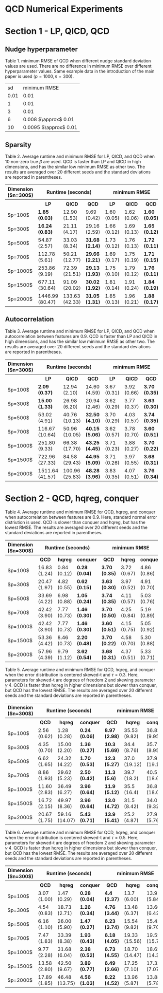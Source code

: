 # QCD Numerical Experiments 

# Section 1 - LP, QICD, QCD

## Nudge hyperparameter
Table 1. minimum RMSE of QCD when different nudge standard deviation values are used. There are no difference in minimum RMSE over different hyperparameter values. Same example data in the introduction of the main paper is used ($p = 1000, n = 300$). 

<table>
  <tr>
    <td>sd</td>
    <td>minimum RMSE </td>
  </tr>
  <tr>
    <td>0.01</td>
    <td>0.01</td>
  </tr>
  <tr>
    <td>1</td>
    <td>0.01</td>
  </tr>
  <tr>
    <td>3</td>
    <td>0.01</td>
  </tr>
  <tr>
    <td>6</td>
    <td>0.008 $\approx$ 0.01</td>
  </tr>
  <tr>
    <td>10</td>
    <td>0.0095 $\approx$ 0.01</td>
  </tr>
</table>


## Sparsity
Table 2. Average runtime and minimum RMSE for LP, QICD, and QCD when 10 non-zero true $\beta$ are used. QCD is faster than LP and QICD in high dimensions, and has the similar low minimum RMSE as other two. The results are averaged over 20 different seeds and the standard deviations are reported in parentheses.
<table>
  <tr>
    <th> Dimension ($n=300$) </th>
    <th colspan="3"> Runtime (seconds) </th>
    <th colspan="3"> minimum RMSE </th>
  </tr>
  <tr>
    <th></th>
    <th>LP </th>
    <th>QICD</th>
    <th>QCD</th>
    <th>LP</th>
    <th>QICD</th>
    <th>QCD</th>
  </tr>
 <tr>
    <td>$p=100$</td>
<td><b>1.85 (0.03)</b></td>
    <td>12.90 (1.53)</td>
    <td>9.69 (0.42)</td>
    <td>1.60 (0.05)</td>
    <td>1.62 (0.06)</td>
    <td><b>1.60 (0.05)</b></td>
  </tr>
  <tr>
    <td>$p=300$</td>
    <td><b>16.24 (0.83)</b></td>
    <td>21.11 (4.17)</td>
    <td>29.16 (2.59)</td>
    <td>1.66 (0.12)</td>
    <td>1.69 (0.13)</td>
    <td><b>1.65 (0.12)</b></td>
  </tr>
  <tr>
    <td>$p=500$</td>
    <td>54.87 (2.57)</td>
    <td>33.03 (8.34)</td>
    <td><b>31.68 (2.14)</b></td>
    <td>1.73 (0.12)</td>
    <td>1.76 (0.13)</td>
    <td><b>1.72 (0.11)</b></td>
  </tr>
  <tr>
    <td>$p=700$</td>
    <td>112.78 (5.61)</td>
    <td>50.21 (12.77)</td>
    <td><b>29.66 (2.21)</b></td>
    <td>1.69 (0.17)</td>
    <td>1.75 (0.19)</td>
    <td><b>1.71 (0.15)</b></td>
  </tr>
  <tr>
    <td>$p=1000$</td>
     <td>253.86 (9.19)</td>
    <td>72.39 (21.51)</td>
    <td><b>29.13 (1.93)</b></td>
    <td>1.75 (0.10)</td>
    <td>1.79 (0.12)</td>
    <td><b>1.76 (0.11)</b></td>
  </tr>
  <tr>
    <td>$p=1500$</td>
    <td>677.11 (30.64)</td>
    <td>91.09 (20.02)</td>
    <td><b>30.02 (1.92)</b></td>
    <td>1.81 (0.14)</td>
    <td>1.91 (0.24)</td>
    <td><b>1.84 (0.19)</b></td>
  </tr>
  <tr>
    <td>$p=2000$</td>
<td>1446.99 (80.47)</td>
    <td>133.63 (42.33)</td>
    <td><b>31.05 (1.31)</b></td>
    <td>1.85 (0.13)</td>
    <td>1.96 (0.21)</td>
    <td><b>1.88 (0.17)</b></td>
  </tr>
</table>


## Autocorrelation

Table 3. Average runtime and minimum RMSE for LP, QICD, and QCD when autocorrelation between features are 0.9. QCD is faster than LP and QICD in high dimensions, and has the similar low minimum RMSE as other two. The results are averaged over 20 different seeds and the standard deviations are reported in parentheses.
<table>
  <tr>
    <th> Dimension ($n=300$) </th>
    <th colspan="3"> Runtime (seconds) </th>
    <th colspan="3"> minimum RMSE </th>
  </tr>
  <tr>
    <th></th>
    <th>LP </th>
    <th>QICD</th>
    <th>QCD</th>
    <th>LP</th>
    <th>QICD</th>
    <th>QCD</th>
  </tr>
 <tr>
    <td>$p=100$</td>
    <td><b>2.09 (0.37)</b></td>
    <td>12.94 (2.10)</td>
    <td>14.60 (4.59)</td>
    <td>3.67 (0.31)</td>
    <td>3.92 (0.66)</td>
    <td><b>3.70 (0.35)</b></td>
  </tr>
  <tr>
    <td>$p=300$</td>
    <td><b>15.00 (1.33)</b></td>
    <td>26.98 (6.20)</td>
    <td>20.94 (2.46)</td>
    <td>3.62 (0.29)</td>
    <td>3.77 (0.37)</td>
    <td><b>3.63 (0.30)</b></td>
  </tr>
  <tr>
    <td>$p=500$</td>
    <td>53.02 (4.91)</td>
    <td>40.76 (10.13)</td>
    <td><b>32.50 (4.10)</b></td>
    <td>3.70 (0.29)</td>
    <td>4.03 (0.57)</td>
    <td><b>3.74 (0.35)</b></td>
  </tr>
  <tr>
    <td>$p=700$</td>
    <td>116.67 (10.64)</td>
    <td>50.96 (10.05)</td>
    <td><b>40.15 (5.06)</b></td>
    <td>3.62 (0.57)</td>
    <td>3.78 (0.70)</td>
    <td><b>3.60 (0.51)</b></td>
  </tr>
  <tr>
    <td>$p=1000$</td>
    <td>251.80 (9.33)</td>
    <td>66.38 (17.70)</td>
    <td><b>43.25 (4.45)</b></td>
    <td>3.71 (0.23)</td>
    <td>3.88 (0.27)</td>
    <td><b>3.70 (0.22)</b></td>
  </tr>
  <tr>
    <td>$p=1500$</td>
    <td>722.96 (27.33)</td>
    <td>84.58 (29.43)</td>
    <td><b>44.95 (5.09)</b></td>
    <td>3.71 (0.26)</td>
    <td>3.97 (0.55)</td>
    <td><b>3.68 (0.31)</b></td>
  </tr>
  <tr>
    <td>$p=2000$</td>
<td>1511.64 (41.57)</td>
    <td>100.96 (25.83)</td>
    <td><b>48.28 (3.96)</b></td>
    <td>3.83 (0.35)</td>
    <td>4.07 (0.51)</td>
    <td><b>3.76 (0.34)</b></td>
  </tr>
</table>


# Section 2 - QCD, hqreg, conquer

Table 4. Average runtime and minimum RMSE for QCD, hqreg, and conquer when autocorrelation between features are 0.9. Here, standard normal error distriution is used. QCD is slower than conquer and hqreg, but has the lowest RMSE. The results are averaged over 20 different seeds and the standard deviations are reported in parentheses.
<table>
  <tr>
    <th> Dimension ($n=300$) </th>
    <th colspan="3"> Runtime (seconds) </th>
    <th colspan="3"> minimum RMSE </th>
  </tr>
  <tr>
    <th></th>
    <th>QCD </th>
    <th>hqreg</th>
    <th>conquer</th>
    <th>QCD</th>
    <th>hqreg</th>
    <th>conquer</th>
  </tr>
 <tr>
    <td>$p=100$</td>
    <td>16.83 (1.24)</td>
    <td>0.84 (0.12)</td>
    <td><b>0.28 (0.04)</b></td>
    <td><b>3.70 (0.35)</b></td>
    <td>3.72 (0.67)</td>
    <td>4.86 (0.86)</td>
  </tr>
  <tr>
    <td>$p=300$</td>
    <td>20.47 (1.97)</td>
    <td>4.82 (0.55)</td>
    <td><b>0.62 (0.15)</b></td>
    <td><b>3.63 (0.30)</b></td>
    <td>3.97 (0.52)</td>
    <td>4.91 (0.70)</td>
  </tr>
  <tr>
    <td>$p=500$</td>
    <td>33.69 (4.22)</td>
    <td>6.98 (0.88)</td>
    <td><b>1.05 (0.24)</b></td>
    <td><b>3.74 (0.35)</b></td>
    <td>4.11 (0.57)</td>
    <td>5.03 (0.76)</td>
  </tr>
  <tr>
    <td>$p=700$</td>
    <td>42.42 (3.90)</td>
    <td>7.77 (0.73)</td>
    <td><b>1.46 (0.30)</b></td>
    <td><b>3.70 (0.50)</b></td>
    <td>4.25 (0.84)</td>
    <td>5.19 (0.89)</td>
  </tr>
  <tr>
    <td>$p=1000$</td>
    <td>42.42 (3.90)</td>
    <td>7.77 (0.73)</td>
    <td><b>1.46 (0.30)</b></td>
    <td><b>3.60 (0.51)</b></td>
    <td>4.15 (0.75)</td>
    <td>5.05 (0.92)</td>
  </tr>
  <tr>
    <td>$p=1500$</td>
    <td>53.36 (4.42)</td>
    <td>8.46 (0.73)</td>
    <td><b>2.20 (0.48)</b></td>
    <td><b>3.70 (0.22)</b></td>
    <td>4.58 (0.70)</td>
    <td>5.30 (0.88)</td>
  </tr>
  <tr>
    <td>$p=2000$</td>
    <td>57.96 (4.39)</td>
    <td>9.79 (1.12)</td>
    <td><b>3.62 (0.54)</b></td>
    <td><b>3.68 (0.31)</b></td>
    <td>4.37 (0.51)</td>
    <td>5.33 (0.71)</td>
  </tr>
</table>


Table 5. Average runtime and minimum RMSE for QCD, hqreg, and conquer when the error distribution is centered skewed-t and $\tau=0.3$. Here, parameters for skewed-t are degrees of freedom 2 and skewing parameter $\gamma$ 4. QCD is faster than hqreg in higher dimensions but slower than conquer, but QCD has the lowest RMSE. The results are averaged over 20 different seeds and the standard deviations are reported in parentheses.
<table>
  <tr>
    <th> Dimension ($n=300$) </th>
    <th colspan="3"> Runtime (seconds) </th>
    <th colspan="3"> minimum RMSE </th>
  </tr>
  <tr>
    <th></th>
    <th>QCD </th>
    <th>hqreg</th>
    <th>conquer</th>
    <th>QCD</th>
    <th>hqreg</th>
    <th>conquer</th>
  </tr>
 <tr>
    <td>$p=100$</td>
    <td>2.56 (0.62)</td>
    <td>1.28 (0.28)</td>
    <td><b>0.24 (0.06)</b></td>
    <td><b>8.97 (2.98)</b></td>
    <td>35.53 (9.82)</td>
    <td>36.83 (9.95)</td>
  </tr>
  <tr>
    <td>$p=300$</td>
    <td>4.35 (0.70)</td>
    <td>15.00 (2.20)</td>
    <td><b>1.36 (0.27)</b></td>
    <td><b>10.3 (5.69)</b></td>
    <td>34.4 (8.76)</td>
    <td>35.7 (8.95)</td>
  </tr>
  <tr>
    <td>$p=500$</td>
    <td>6.62 (1.65)</td>
    <td>24.32 (4.22)</td>
    <td><b>1.70 (0.53)</b></td>
    <td><b>12.3 (5.27)</b></td>
    <td>37.0 (19.12)</td>
    <td>37.9 (19.10)</td>
  </tr>
  <tr>
    <td>$p=700$</td>
    <td>8.86 (1.93)</td>
    <td>29.62 (5.23)</td>
    <td><b>2.50 (0.42)</b></td>
    <td><b>11.3 (5.6)</b></td>
    <td>39.7 (18.2)</td>
    <td>40.5 (18.6)</td>
  </tr>
  <tr>
    <td>$p=1000$</td>
    <td>11.60 (2.83)</td>
    <td>36.49 (6.27)</td>
    <td><b>3.96 (0.64)</b></td>
    <td><b>11.9 (5.12)</b></td>
    <td>35.5 (16.4)</td>
    <td>36.8 (18.03)</td>
  </tr>
  <tr>
    <td>$p=1500$</td>
    <td>16.72 (2.15)</td>
    <td>49.97 (8.36)</td>
    <td><b>3.96 (0.64)</b></td>
    <td><b>13.0 (4.72)</b></td>
    <td>31.5 (8.42)</td>
    <td>34.0 (9.32)</td>
  </tr>
  <tr>
    <td>$p=2000$</td>
    <td>20.67 (1.75)</td>
    <td>59.16 (14.07)</td>
    <td><b>5.43 (0.71)</b></td>
    <td><b>13.9 (5.41)</b></td>
    <td>25.2 (4.87)</td>
    <td>27.9 (5.76)</td>
  </tr>
</table>

Table 6. Average runtime and minimum RMSE for QCD, hqreg, and conquer when the error distribution is centered skewed-t and $\tau=0.5$. Here, parameters for skewed-t are degrees of freedom 2 and skewing parameter $\gamma$ 4. QCD is faster than hqreg in higher dimensions but slower than conquer, but QCD has the lowest RMSE. The results are averaged over 20 different seeds and the standard deviations are reported in parentheses.
<table>
  <tr>
    <th> Dimension ($n=300$) </th>
    <th colspan="3"> Runtime (seconds) </th>
    <th colspan="3"> minimum RMSE </th>
  </tr>
  <tr>
    <th></th>
    <th>QCD </th>
    <th>hqreg</th>
    <th>conquer</th>
    <th>QCD</th>
    <th>hqreg</th>
    <th>conquer</th>
  </tr>
 <tr>
    <td>$p=100$</td>
    <td>3.07 (1.00)</td>
    <td>1.47 (0.29)</td>
    <td><b>0.28 (0.04)</b></td>
    <td><b>4.4 (2.37)</b></td>
    <td>13.7 (6.00)</td>
    <td>13.9 (5.84)</td>
  </tr>
  <tr>
    <td>$p=300$</td>
    <td>4.54 (0.83)</td>
    <td>18.73 (2.71)</td>
    <td><b>1.26 (0.34)</b></td>
    <td><b>4.76 (3.44)</b></td>
    <td>13.48 (6.37)</td>
    <td>13.66 (6.42)</td>
  </tr>
  <tr>
    <td>$p=500$</td>
    <td>6.16 (1.10)</td>
    <td>26.00 (5.90)</td>
    <td><b>1.47 (0.27)</b></td>
    <td><b>6.23 (3.74)</b></td>
    <td>15.54 (9.82)</td>
    <td>15.41 (9.70)</td>
  </tr>
  <tr>
    <td>$p=700$</td>
    <td>7.47 (1.83)</td>
    <td>33.39 (8.38)</td>
    <td><b>1.93 (0.43)</b></td>
    <td><b>6.18 (4.05)</b></td>
    <td>19.33 (15.56)</td>
    <td>19.55 (15.75)</td>
  </tr>
  <tr>
    <td>$p=1000$</td>
    <td>9.77 (2.28)</td>
    <td>31.68 (6.04)</td>
    <td><b>2.38 (0.52)</b></td>
    <td><b>6.73 (4.55)</b></td>
    <td>18.70 (14.47)</td>
    <td>18.65 (14.37)</td>
  </tr>
  <tr>
    <td>$p=1500$</td>
    <td>13.58 (2.80)</td>
    <td>42.50 (9.67)</td>
    <td><b>3.89 (0.77)</b></td>
    <td><b>6.49 (2.66)</b></td>
    <td>17.25 (7.10)</td>
    <td>17.33 (7.07)</td>
  </tr>
  <tr>
    <td>$p=2000$</td>
    <td>17.89 (1.85)</td>
    <td>46.48 (13.75)</td>
    <td><b>4.56 (1.03)</b></td>
    <td><b>8.22 (4.52)</b></td>
    <td>13.96 (5.87)</td>
    <td>13.88 (5.78)</td>
  </tr>
</table>






